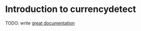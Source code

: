 # Introduction to currencydetect

TODO: write [great documentation](http://jacobian.org/writing/what-to-write/)
